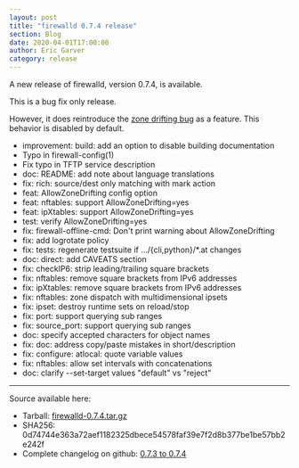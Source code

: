 ```yaml
---
layout: post
title: "firewalld 0.7.4 release"
section: Blog
date: 2020-04-01T17:00:00
author: Eric Garver
category: release
---
```


A new release of firewalld, version 0.7.4, is available.

This is a bug fix only release.

However, it does reintroduce the [zone drifting
bug](https://firewalld.org/2020/01/allowzonedrifting) as a feature. This
behavior is disabled by default.

- improvement: build: add an option to disable building documentation
- Typo in firewall-config(1)
- Fix typo in TFTP service description
- doc: README: add note about language translations
- fix: rich: source/dest only matching with mark action
- feat: AllowZoneDrifting config option
- feat: nftables: support AllowZoneDrifting=yes
- feat: ipXtables: support AllowZoneDrifting=yes
- test: verify AllowZoneDrifting=yes
- fix: firewall-offline-cmd: Don't print warning about AllowZoneDrifting
- fix: add logrotate policy
- fix: tests: regenerate testsuite if .../{cli,python}/*.at changes
- doc: direct: add CAVEATS section
- fix: checkIP6: strip leading/trailing square brackets
- fix: nftables: remove square brackets from IPv6 addresses
- fix: ipXtables: remove square brackets from IPv6 addresses
- fix: nftables: zone dispatch with multidimensional ipsets
- fix: ipset: destroy runtime sets on reload/stop
- fix: port: support querying sub ranges
- fix: source_port: support querying sub ranges
- doc: specify accepted characters for object names
- fix: doc: address copy/paste mistakes in short/description
- fix: configure: atlocal: quote variable values
- fix: nftables: allow set intervals with concatenations
- doc: clarify --set-target values "default" vs "reject"

-----

Source available here:

 * Tarball: [firewalld-0.7.4.tar.gz](https://github.com/firewalld/firewalld/releases/download/v0.7.4/firewalld-0.7.4.tar.gz)
 * SHA256: 0d74744e363a72aef1182325dbece54578faf39e7f2d8b377be1be57bb2e242f
 * Complete changelog on github: [0.7.3 to 0.7.4](https://github.com/firewalld/firewalld/compare/v0.7.3...v0.7.4)
